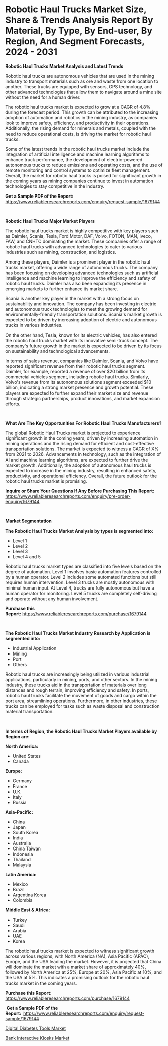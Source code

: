 <p><h1>Robotic Haul Trucks Market Size, Share & Trends Analysis Report By Material, By Type, By End-user, By Region, And Segment Forecasts, 2024 - 2031</h1></p><p><strong>Robotic Haul Trucks Market Analysis and Latest Trends</strong></p>
<p><p>Robotic haul trucks are autonomous vehicles that are used in the mining industry to transport materials such as ore and waste from one location to another. These trucks are equipped with sensors, GPS technology, and other advanced technologies that allow them to navigate around a mine site without the need for a human driver.</p><p>The robotic haul trucks market is expected to grow at a CAGR of 4.8% during the forecast period. This growth can be attributed to the increasing adoption of automation and robotics in the mining industry, as companies look to improve safety, efficiency, and productivity in their operations. Additionally, the rising demand for minerals and metals, coupled with the need to reduce operational costs, is driving the market for robotic haul trucks.</p><p>Some of the latest trends in the robotic haul trucks market include the integration of artificial intelligence and machine learning algorithms to enhance truck performance, the development of electric-powered autonomous trucks to reduce emissions and operating costs, and the use of remote monitoring and control systems to optimize fleet management. Overall, the market for robotic haul trucks is poised for significant growth in the coming years as mining companies continue to invest in automation technologies to stay competitive in the industry.</p></p>
<p><strong>Get a Sample PDF of the Report:&nbsp;</strong> <a href="https://www.reliableresearchreports.com/enquiry/request-sample/1679144">https://www.reliableresearchreports.com/enquiry/request-sample/1679144</a></p>
<p>&nbsp;</p>
<p><strong>Robotic Haul Trucks Major Market Players</strong></p>
<p><p>The robotic haul trucks market is highly competitive with key players such as Daimler, Scania, Tesla, Ford Motor, DAF, Volvo, FOTON, MAN, Iveco, FAW, and CNHTC dominating the market. These companies offer a range of robotic haul trucks with advanced technologies to cater to various industries such as mining, construction, and logistics.</p><p>Among these players, Daimler is a prominent player in the robotic haul trucks market, offering a wide range of autonomous trucks. The company has been focusing on developing advanced technologies such as artificial intelligence and machine learning to improve the efficiency and safety of robotic haul trucks. Daimler has also been expanding its presence in emerging markets to further enhance its market share.</p><p>Scania is another key player in the market with a strong focus on sustainability and innovation. The company has been investing in electric and autonomous truck technologies to meet the growing demand for environmentally-friendly transportation solutions. Scania's market growth is expected to be driven by increasing adoption of electric and autonomous trucks in various industries.</p><p>On the other hand, Tesla, known for its electric vehicles, has also entered the robotic haul trucks market with its innovative semi-truck concept. The company's future growth in the market is expected to be driven by its focus on sustainability and technological advancements.</p><p>In terms of sales revenue, companies like Daimler, Scania, and Volvo have reported significant revenue from their robotic haul trucks segment. Daimler, for example, reported a revenue of over $20 billion from its commercial vehicles segment, including robotic haul trucks. Similarly, Volvo's revenue from its autonomous solutions segment exceeded $10 billion, indicating a strong market presence and growth potential. These players are expected to further expand their market size and revenue through strategic partnerships, product innovations, and market expansion efforts.</p></p>
<p>&nbsp;</p>
<p><strong>What Are The Key Opportunities For Robotic Haul Trucks Manufacturers?</strong></p>
<p><p>The global Robotic Haul Trucks market is projected to experience significant growth in the coming years, driven by increasing automation in mining operations and the rising demand for efficient and cost-effective transportation solutions. The market is expected to witness a CAGR of X% from 2021 to 2026. Advancements in technology, such as the integration of AI and machine learning algorithms, are expected to further drive the market growth. Additionally, the adoption of autonomous haul trucks is expected to increase in the mining industry, resulting in enhanced safety, productivity, and operational efficiency. Overall, the future outlook for the robotic haul trucks market is promising.</p></p>
<p><strong>Inquire or Share Your Questions If Any Before Purchasing This Report:</strong> <a href="https://www.reliableresearchreports.com/enquiry/pre-order-enquiry/1679144">https://www.reliableresearchreports.com/enquiry/pre-order-enquiry/1679144</a></p>
<p>&nbsp;</p>
<p><strong>Market Segmentation</strong></p>
<p><strong>The Robotic Haul Trucks Market Analysis by types is segmented into:</strong></p>
<p><ul><li>Level 1</li><li>Level 2</li><li>Level 3</li><li>Level 4 and 5</li></ul></p>
<p><p>Robotic haul trucks market types are classified into five levels based on the degree of automation. Level 1 involves basic automation features controlled by a human operator. Level 2 includes some automated functions but still requires human intervention. Level 3 trucks are mostly autonomous with minimal human input. At Level 4, trucks are fully autonomous but have a human operator for monitoring. Level 5 trucks are completely self-driving and operate without any human involvement.</p></p>
<p><strong>Purchase this Report:&nbsp;</strong><a href="https://www.reliableresearchreports.com/purchase/1679144">https://www.reliableresearchreports.com/purchase/1679144</a></p>
<p>&nbsp;</p>
<p><strong>The Robotic Haul Trucks Market Industry Research by Application is segmented into:</strong></p>
<p><ul><li>Industrial Application</li><li>Mining</li><li>Port</li><li>Others</li></ul></p>
<p><p>Robotic haul trucks are increasingly being utilized in various industrial applications, particularly in mining, ports, and other sectors. In the mining industry, these trucks aid in the transportation of materials over long distances and rough terrain, improving efficiency and safety. In ports, robotic haul trucks facilitate the movement of goods and cargo within the port area, streamlining operations. Furthermore, in other industries, these trucks can be employed for tasks such as waste disposal and construction material transportation.</p></p>
<p>&nbsp;</p>
<p><strong>In terms of Region, the Robotic Haul Trucks Market Players available by Region are:</strong></p>
<p>
    <p> <strong> North America: </strong>
        <ul>
            <li>United States</li>
            <li>Canada</li>
        </ul>
        </p> 
    <p> <strong> Europe: </strong>
        <ul>
            <li>Germany</li>
            <li>France</li>
            <li>U.K.</li>
            <li>Italy</li>
            <li>Russia</li>
        </ul>
        </p> 
    <p> <strong> Asia-Pacific: </strong>
        <ul>
            <li>China</li>
            <li>Japan</li>
            <li>South Korea</li>
            <li>India</li>
            <li>Australia</li>
            <li>China Taiwan</li>
            <li>Indonesia</li>
            <li>Thailand</li>
            <li>Malaysia</li>
        </ul>
        </p> 
    <p> <strong> Latin America: </strong>
        <ul>
            <li>Mexico</li>
            <li>Brazil</li>
            <li>Argentina Korea</li>
            <li>Colombia</li>
        </ul>
        </p> 
    <p> <strong> Middle East & Africa: </strong>
        <ul>
            <li>Turkey</li>
            <li>Saudi</li>
            <li>Arabia</li>
            <li>UAE</li>
            <li>Korea</li>
        </ul>
    </p>
    </p>
<p><p>The robotic haul trucks market is expected to witness significant growth across various regions, with North America (NA), Asia Pacific (APAC), Europe, and the USA leading the market. However, it is projected that China will dominate the market with a market share of approximately 40%, followed by North America at 25%, Europe at 20%, Asia Pacific at 10%, and the USA at 5%. This indicates a promising outlook for the robotic haul trucks market in the coming years.</p></p>
<p><strong>Purchase this Report: </strong><a href="https://www.reliableresearchreports.com/purchase/1679144">https://www.reliableresearchreports.com/purchase/1679144</a></p>
<p>&nbsp;<strong>Get a Sample PDF of the Report:&nbsp;&nbsp;</strong><a href="https://www.reliableresearchreports.com/enquiry/request-sample/1679144">https://www.reliableresearchreports.com/enquiry/request-sample/1679144</a></p>
<p><strong></strong></p>
<p><p><a href="https://issuu.com/reportprime-2/docs/digital-diabetes-tools-market-size-2030.pptx">Digital Diabetes Tools Market</a></p><p><a href="https://issuu.com/reportprime-2/docs/bank-interactive-kiosks-market-size-2030.pptx">Bank Interactive Kiosks Market</a></p></p>